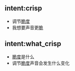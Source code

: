 ## intent:crisp
- 调节[脆度](feature)
- 我想要声音更[脆](feature)


## intent:what_crisp
- [脆度](feature)是什么
- 调节[脆度](feature)声音会发生什么变化